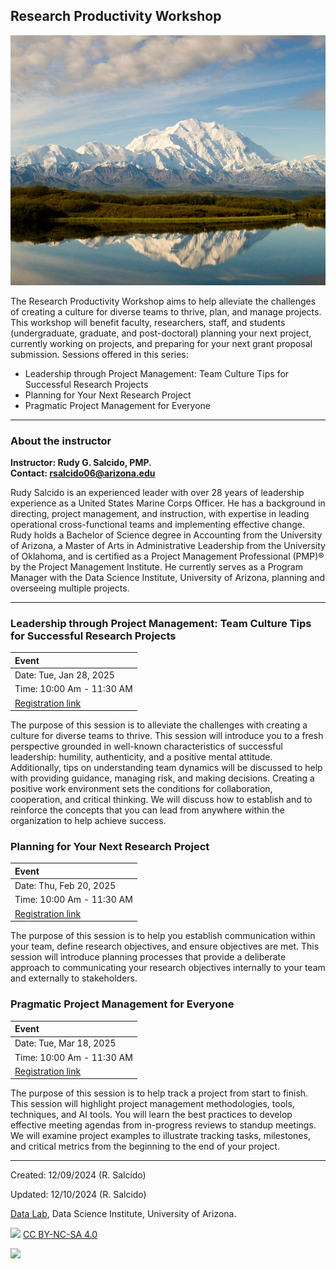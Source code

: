 ## Research Productivity Workshop

<img src="https://github.com/RGSalcido/UBD/raw/main/Images/Denali_Wonder%20Lake_Reflection.png" height=400> 

The Research Productivity Workshop aims to help alleviate the challenges of creating a culture for diverse teams to thrive, plan, and manage projects. This workshop will benefit faculty, researchers, staff, and students (undergraduate, graduate, and post-doctoral) planning your next project, currently working on projects, and preparing for your next grant proposal submission. Sessions offered in this series:

* Leadership through Project Management: Team Culture Tips for Successful Research Projects
* Planning for Your Next Research Project
* Pragmatic Project Management for Everyone

***

### About the instructor

**Instructor: Rudy G. Salcido, PMP.**
<br> **Contact: rsalcido06@arizona.edu**

Rudy Salcido is an experienced leader with over 28 years of leadership experience as a United States Marine Corps Officer. He has a background in directing, project management, and instruction, with expertise in leading operational cross-functional teams and implementing effective change. Rudy holds a Bachelor of Science degree in Accounting from the University of Arizona, a Master of Arts in Administrative Leadership from the University of Oklahoma, and is certified as a Project Management Professional (PMP)® by the Project Management Institute. He currently serves as a Program Manager with the Data Science Institute, University of Arizona, planning and overseeing multiple projects.

***


### Leadership through Project Management: Team Culture Tips for Successful Research Projects

| Event  | 
| :-- |
|Date: Tue, Jan 28, 2025 |
| Time: 10:00 Am - 11:30 AM |
| [Registration link]() |


The purpose of this session is to alleviate the challenges with creating a culture for diverse teams to thrive. This session will introduce you to a fresh perspective grounded in well-known characteristics of successful leadership: humility, authenticity, and a positive mental attitude. Additionally, tips on understanding team dynamics will be discussed to help with providing guidance, managing risk, and making decisions. Creating a positive work environment sets the conditions for collaboration, cooperation, and critical thinking. We will discuss how to establish and to reinforce the concepts that you can lead from anywhere within the organization to help achieve success. 

### Planning for Your Next Research Project

| Event  | 
| :-- |
|Date: Thu, Feb 20, 2025 |
| Time: 10:00 Am - 11:30 AM |
| [Registration link]() |

The purpose of this session is to help you establish communication within your team, define research objectives, and ensure objectives are met. This session will introduce planning processes that provide a deliberate approach to communicating your research objectives internally to your team and externally to stakeholders. 

### Pragmatic Project Management for Everyone


| Event  | 
| :-- |
|Date: Tue, Mar 18, 2025 |
| Time: 10:00 Am - 11:30 AM |
| [Registration link]() |


The purpose of this session is to help track a project from start to finish. This session will highlight project management methodologies, tools, techniques, and AI tools. You will learn the best practices to develop effective meeting agendas from in-progress reviews to standup meetings. We will examine project examples to illustrate tracking tasks, milestones, and critical metrics from the beginning to the end of your project.


***

Created: 12/09/2024 (R. Salcido)

Updated: 12/10/2024 (R. Salcido)

[Data Lab](https://www.datascience.arizona.edu/education/uarizona-data-lab), Data Science Institute,
University of Arizona. 

<img src="https://mirrors.creativecommons.org/presskit/buttons/88x31/png/by-nc-sa.png" width="128">  [CC BY-NC-SA 4.0](https://creativecommons.org/licenses/by-nc-sa/4.0/)

[<img src="https://datascience.arizona.edu/sites/default/files/Data%20Science%20Institute_Webheader%20%281%29.svg" width="256">](https://datascience.arizona.edu)
